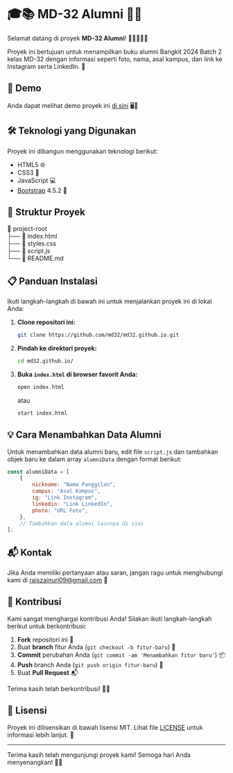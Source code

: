# 🎓📚 MD-32 Alumni 🎉✨

Selamat datang di proyek **MD-32 Alumni**! 📖👩‍🎓👨‍🎓

Proyek ini bertujuan untuk menampilkan buku alumni Bangkit 2024 Batch 2 kelas MD-32 dengan informasi seperti foto, nama, asal kampus, dan link ke Instagram serta LinkedIn. 🌟

## 🚀 Demo

Anda dapat melihat demo proyek ini [di sini](https://md32.github.io) 🖥️🎨

## 🛠️ Teknologi yang Digunakan

Proyek ini dibangun menggunakan teknologi berikut:
- HTML5 🌐
- CSS3 🎨
- JavaScript 💻
- [Bootstrap](https://getbootstrap.com/) 4.5.2 🚀

## 📂 Struktur Proyek

📁 project-root  
├── 📄 index.html  
├── 📄 styles.css  
├── 📄 script.js  
└── 📄 README.md

## 📋 Panduan Instalasi

Ikuti langkah-langkah di bawah ini untuk menjalankan proyek ini di lokal Anda:

1. **Clone repositori ini:**

    ```bash
    git clone https://github.com/md32/md32.github.io.git
    ```

2. **Pindah ke direktori proyek:**

    ```bash
    cd md32.github.io/
    ```

3. **Buka `index.html` di browser favorit Anda:**

    ```bash
    open index.html
    ```

    atau

    ```bash
    start index.html
    ```

## 💡 Cara Menambahkan Data Alumni

Untuk menambahkan data alumni baru, edit file `script.js` dan tambahkan objek baru ke dalam array `alumniData` dengan format berikut:

```javascript
const alumniData = [
    {
        nickname: "Nama Panggilan",
        campus: "Asal Kampus",
        ig: "Link Instagram",
        linkedin: "Link LinkedIn",
        photo: "URL Foto",
    },
    // Tambahkan data alumni lainnya di sini
];
```

## 📬 Kontak

Jika Anda memiliki pertanyaan atau saran, jangan ragu untuk menghubungi kami di [raiszainuri09@gmail.com](mailto:raiszainuri09@gmail.com) 📧

## 🎉 Kontribusi

Kami sangat menghargai kontribusi Anda! Silakan ikuti langkah-langkah berikut untuk berkontribusi:

1. **Fork** repositori ini 🍴
2. Buat **branch** fitur Anda (`git checkout -b fitur-baru`) 🌿
3. **Commit** perubahan Anda (`git commit -am 'Menambahkan fitur baru'`) 📦
4. **Push** branch Anda (`git push origin fitur-baru`) 🚀
5. Buat **Pull Request** 📬

Terima kasih telah berkontribusi! 🙏✨

## 📜 Lisensi

Proyek ini dilisensikan di bawah lisensi MIT. Lihat file [LICENSE](LICENSE) untuk informasi lebih lanjut. 📄

---

Terima kasih telah mengunjungi proyek kami! Semoga hari Anda menyenangkan! 🌈😊
